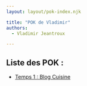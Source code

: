 ```yaml
---
layout: layout/pok-index.njk

title: "POK de Vladimir"
authors:
  - Vladimir Jeantroux 

---
```

## Liste des POK : 

- [Temps 1 : Blog Cuisine](./temps-1)
